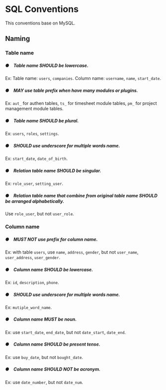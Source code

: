 # SQL Conventions

This conventions base on MySQL.

## Naming

### Table name

##### ●　Table name SHOULD be lowercase.

Ex: Table name: `users`, `companies`. Column name: `username`, `name`, `start_date`.

##### ●　MAY use table prefix when have many modules or plugins.

Ex: `aut_` for authen tables, `ts_` for timesheet module tables, `pm_` for project management module tables.

##### ●　Table name SHOULD be plural.

Ex: `users`, `roles`, `settings`.

##### ●　SHOULD use underscore for multiple words name.

Ex: `start_date`, `date_of_birth`.

##### ●　Relation table name SHOULD be singular.

Ex: `role_user`, `setting_user`.

##### ●　Relation table name that combine from original table name SHOULD be arranged alphabetically.

Use `role_user`, but not `user_role`.

### Column name

##### ●　MUST NOT use prefix for column name.

Ex: with table `users`, use `name`, `address`, `gender`, but not `user_name`, `user_address`, `user_gender`.

##### ●　Column name SHOULD be lowercase.

Ex: `id`, `description`, `phone`.

##### ●　SHOULD use underscore for multiple words name.

Ex: `mutiple_word_name`.

##### ●　Column name MUST be noun.

Ex: use `start_date`, `end_date`, but not `date_start`, `date_end`.

##### ●　Column name SHOULD be present tense.

Ex: use `buy_date`, but not `bought_date`.

##### ●　Column name SHOULD NOT be acronym.

Ex: use `date_number`, but not `date_num`.
